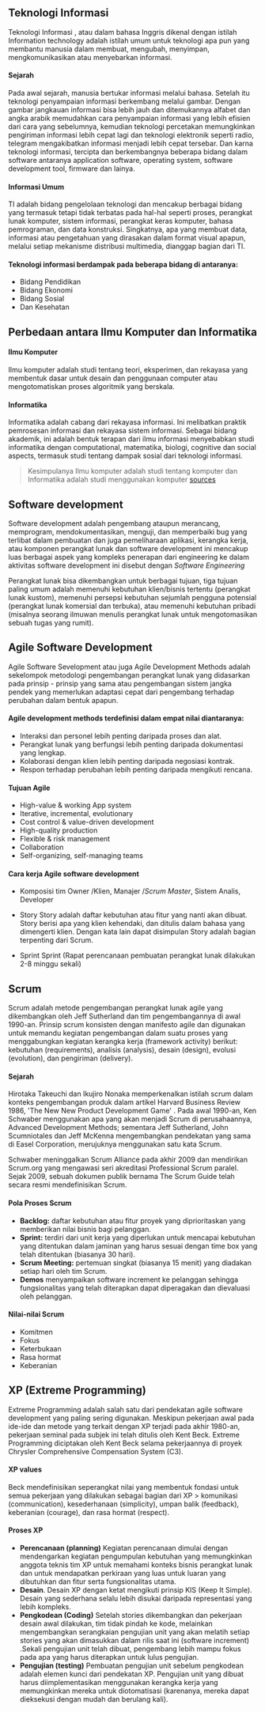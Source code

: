 ## Teknologi Informasi
Teknologi Informasi , atau dalam bahasa Inggris dikenal dengan istilah Information technology adalah istilah umum untuk teknologi apa pun yang membantu manusia dalam membuat, mengubah, menyimpan, mengkomunikasikan atau menyebarkan informasi.

#### Sejarah
Pada awal sejarah, manusia bertukar informasi melalui bahasa. Setelah itu teknologi penyampaian informasi berkembang melalui gambar. Dengan gambar jangkauan informasi bisa lebih jauh dan ditemukannya alfabet dan angka arabik memudahkan cara penyampaian informasi yang lebih efisien dari cara yang sebelumnya, kemudian teknologi percetakan memungkinkan pengiriman informasi lebih cepat lagi dan teknologi elektronik seperti radio, telegram mengakibatkan informasi menjadi lebih cepat tersebar. Dan karna teknologi informasi, tercipta dan berkembangnya beberapa bidang dalam software antaranya application software, operating system, software development tool, firmware dan lainya.

#### Informasi Umum
TI adalah bidang pengelolaan teknologi dan mencakup berbagai bidang yang termasuk tetapi tidak terbatas pada hal-hal seperti proses, perangkat lunak komputer, sistem informasi, perangkat keras komputer, bahasa pemrograman, dan data konstruksi. Singkatnya, apa yang membuat data, informasi atau pengetahuan yang dirasakan dalam format visual apapun, melalui setiap mekanisme distribusi multimedia, dianggap bagian dari TI.

#### Teknologi informasi berdampak pada beberapa bidang di antaranya:
- Bidang Pendidikan
- Bidang Ekonomi
- Bidang Sosial
- Dan Kesehatan


## Perbedaan antara Ilmu Komputer dan Informatika
#### Ilmu Komputer
Ilmu komputer adalah studi tentang teori, eksperimen, dan rekayasa yang membentuk dasar untuk desain dan penggunaan computer atau mengotomatiskan proses algoritmik yang berskala.

#### Informatika
Informatika adalah cabang dari rekayasa informasi. Ini melibatkan praktik pemrosesan informasi dan rekayasa sistem informasi. Sebagai bidang akademik, ini adalah bentuk terapan dari ilmu informasi menyebabkan studi informatika dengan computational, matematika, biologi, cognitive dan social aspects, termasuk studi tentang dampak sosial dari teknologi informasi.

> Kesimpulanya Ilmu komputer adalah studi tentang komputer dan Informatika adalah studi menggunakan komputer
[sources](https://cs.stackexchange.com/questions/81408/whats-the-difference-between-computer-science-and-informatics)


##  Software development
Software development adalah pengembang ataupun merancang, memprogram, mendokumentasikan, menguji, dan memperbaiki bug yang terlibat dalam pembuatan dan juga pemeliharaan aplikasi, kerangka kerja, atau komponen perangkat lunak dan software development ini mencakup luas berbagai aspek yang kompleks penerapan dari engineering ke dalam aktivitas software development ini disebut dengan *Software Engineering*

Perangkat lunak bisa dikembangkan untuk berbagai tujuan, tiga tujuan paling umum adalah memenuhi kebutuhan klien/bisnis tertentu (perangkat lunak kustom), memenuhi persepsi kebutuhan sejumlah pengguna potensial (perangkat lunak komersial dan terbuka), atau memenuhi kebutuhan pribadi (misalnya seorang ilmuwan menulis perangkat lunak untuk mengotomasikan sebuah tugas yang rumit).


## Agile Software Development
Agile Software Sevelopment atau juga Agile Development Methods adalah sekelompok metodologi pengembangan perangkat lunak yang didasarkan pada prinsip - prinsip yang sama atau pengembangan sistem jangka pendek yang memerlukan adaptasi cepat dari pengembang terhadap perubahan dalam bentuk apapun.

#### Agile development methods terdefinisi dalam empat nilai diantaranya:
- Interaksi dan personel lebih penting daripada proses dan alat.
- Perangkat lunak yang berfungsi lebih penting daripada dokumentasi yang lengkap.
- Kolaborasi dengan klien lebih penting daripada negosiasi kontrak.
- Respon terhadap perubahan lebih penting daripada mengikuti rencana.

#### Tujuan Agile
- High-value & working App system
- Iterative, incremental, evolutionary
- Cost control & value-driven development
- High-quality production
- Flexible & risk management
- Collaboration
- Self-organizing, self-managing teams

#### Cara kerja Agile software development
- Komposisi tim
    Owner /Klien, Manajer /*Scrum Master*, Sistem Analis, Developer
- Story
    Story adalah daftar kebutuhan atau fitur yang nanti akan dibuat. Story berisi apa yang klien kehendaki, dan ditulis dalam bahasa yang dimengerti klien. Dengan kata lain dapat disimpulan Story adalah bagian terpenting dari Scrum.

- Sprint
	Sprint (Rapat perencanaan pembuatan perangkat lunak dilakukan 2-8 minggu sekali)


## Scrum
Scrum adalah metode pengembangan perangkat lunak agile yang dikembangkan oleh Jeff Sutherland dan tim pengembangannya di awal 1990-an. Prinsip scrum konsisten dengan manifesto agile dan digunakan untuk memandu kegiatan pengembangan dalam suatu proses yang menggabungkan kegiatan kerangka kerja (framework activity) berikut: kebutuhan (requirements), analisis (analysis), desain (design), evolusi (evolution), dan pengiriman (delivery).

#### Sejarah
Hirotaka Takeuchi dan Ikujiro Nonaka memperkenalkan istilah scrum dalam konteks pengembangan produk dalam artikel Harvard Business Review 1986, 'The New New Product Development Game' . Pada awal 1990-an, Ken Schwaber menggunakan apa yang akan menjadi Scrum di perusahaannya, Advanced Development Methods; sementara Jeff Sutherland, John Scumniotales dan Jeff McKenna mengembangkan pendekatan yang sama di Easel Corporation, merujuknya menggunakan satu kata Scrum.

Schwaber meninggalkan Scrum Alliance pada akhir 2009 dan mendirikan Scrum.org yang mengawasi seri akreditasi Professional Scrum paralel. Sejak 2009, sebuah dokumen publik bernama The Scrum Guide telah secara resmi mendefinisikan Scrum.

#### Pola Proses Scrum
- **Backlog:** daftar kebutuhan atau fitur proyek yang diprioritaskan yang memberikan nilai bisnis bagi pelanggan.
- **Sprint:** terdiri dari unit kerja yang diperlukan untuk mencapai kebutuhan yang ditentukan dalam jaminan yang harus sesuai dengan time box yang telah ditentukan (biasanya 30 hari).
- **Scrum Meeting:** pertemuan singkat (biasanya 15 menit) yang diadakan setiap hari oleh tim Scrum.
- **Demos** menyampaikan software increment ke pelanggan sehingga fungsionalitas yang telah diterapkan dapat diperagakan dan dievaluasi oleh pelanggan.

#### Nilai-nilai Scrum
- Komitmen
- Fokus
- Keterbukaan
- Rasa hormat
- Keberanian


## XP (Extreme Programming)
Extreme Programming adalah salah satu dari pendekatan agile software development yang paling sering digunakan. Meskipun pekerjaan awal pada ide-ide dan metode yang terkait dengan XP terjadi pada akhir 1980-an, pekerjaan seminal pada subjek ini telah ditulis oleh Kent Beck. Extreme Programming diciptakan oleh Kent Beck selama pekerjaannya di proyek Chrysler Comprehensive Compensation System (C3).

#### XP values
Beck  mendefinisikan seperangkat nilai yang membentuk fondasi untuk semua pekerjaan yang dilakukan sebagai bagian dari XP > komunikasi (communication), kesederhanaan (simplicity), umpan balik (feedback), keberanian (courage), dan rasa hormat (respect).

#### Proses XP
- **Perencanaan (planning)** Kegiatan perencanaan dimulai dengan mendengarkan kegiatan pengumpulan kebutuhan yang memungkinkan anggota teknis tim XP untuk memahami konteks bisnis perangkat lunak dan untuk mendapatkan perkiraan yang luas untuk luaran yang dibutuhkan dan fitur serta fungsionalitas utama.
- **Desain**. Desain XP dengan ketat mengikuti prinsip KIS (Keep It Simple). Desain yang sederhana selalu lebih disukai daripada representasi yang lebih kompleks.
- **Pengkodean (Coding)** Setelah stories dikembangkan dan pekerjaan desain awal dilakukan, tim tidak pindah ke kode, melainkan mengembangkan serangkaian pengujian unit yang akan melatih setiap stories yang akan dimasukkan dalam rilis saat ini (software increment) .Sekali pengujian unit telah dibuat, pengembang lebih mampu fokus pada apa yang harus diterapkan untuk lulus pengujian.
- **Pengujian (testing)** Pembuatan pengujian unit sebelum pengkodean adalah elemen kunci dari pendekatan XP. Pengujian unit yang dibuat harus diimplementasikan menggunakan kerangka kerja yang memungkinkan mereka untuk diotomatisasi (karenanya, mereka dapat dieksekusi dengan mudah dan berulang kali).